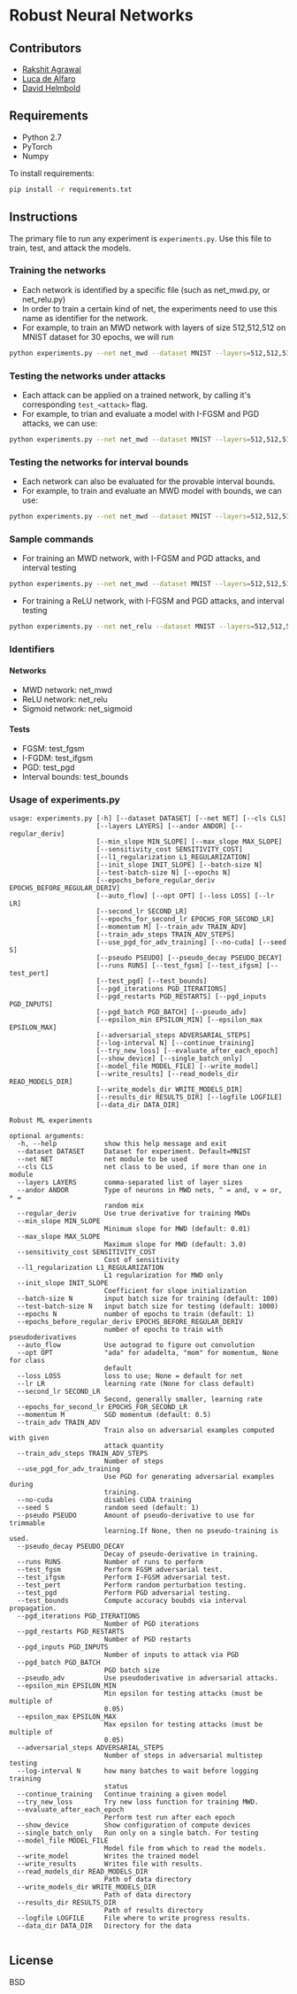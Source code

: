 # Robust Neural Networks

## Contributors
* [Rakshit Agrawal](https://rakshitagrawal.com/)
* [Luca de Alfaro](https://sites.google.com/a/ucsc.edu/luca/)
* [David Helmbold](https://users.soe.ucsc.edu/~dph/)

## Requirements
* Python 2.7
* PyTorch
* Numpy

To install requirements:
```bash
pip install -r requirements.txt
```

## Instructions

The primary file to run any experiment is `experiments.py`.
Use this file to train, test, and attack the models.

### Training the networks

* Each network is identified by a specific file (such as net_mwd.py, or net_relu.py)
* In order to train a certain kind of net, the experiments need to use this name as identifier for the network.
* For example, to train an MWD network with layers of size 512,512,512 on MNIST dataset for 30 epochs, we will run
```bash
python experiments.py --net net_mwd --dataset MNIST --layers=512,512,512 --epochs 30
```

### Testing the networks under attacks

* Each attack can be applied on a trained network, by calling it's corresponding `test_<attack>` flag.
* For example, to trian and evaluate a model with I-FGSM and PGD attacks, we can use:
```bash
python experiments.py --net net_mwd --dataset MNIST --layers=512,512,512 --epochs 30 --test_ifgsm --test_pgd
```

### Testing the networks for interval bounds

* Each network can also be evaluated for the provable interval bounds.
* For example, to train and evaluate an MWD model with bounds, we can use:
```bash
python experiments.py --net net_mwd --dataset MNIST --layers=512,512,512 --epochs 30 --test_bounds
```

### Sample commands

* For training an MWD network, with I-FGSM and PGD attacks, and interval testing
```bash
python experiments.py --net net_mwd --dataset MNIST --layers=512,512,512 --epochs 30 --test_ifgsm --test_pgd --test_bounds
```
* For training a ReLU network, with I-FGSM and PGD attacks, and interval testing
```bash
python experiments.py --net net_relu --dataset MNIST --layers=512,512,512 --epochs 30 --test_ifgsm --test_pgd --test_bounds
```

### Identifiers

#### Networks
* MWD network: net_mwd
* ReLU network: net_relu
* Sigmoid network: net_sigmoid

#### Tests
* FGSM: test_fgsm
* I-FGDM: test_ifgsm
* PGD: test_pgd
* Interval bounds: test_bounds

### Usage of experiments.py
```
usage: experiments.py [-h] [--dataset DATASET] [--net NET] [--cls CLS]
                      [--layers LAYERS] [--andor ANDOR] [--regular_deriv]
                      [--min_slope MIN_SLOPE] [--max_slope MAX_SLOPE]
                      [--sensitivity_cost SENSITIVITY_COST]
                      [--l1_regularization L1_REGULARIZATION]
                      [--init_slope INIT_SLOPE] [--batch-size N]
                      [--test-batch-size N] [--epochs N]
                      [--epochs_before_regular_deriv EPOCHS_BEFORE_REGULAR_DERIV]
                      [--auto_flow] [--opt OPT] [--loss LOSS] [--lr LR]
                      [--second_lr SECOND_LR]
                      [--epochs_for_second_lr EPOCHS_FOR_SECOND_LR]
                      [--momentum M] [--train_adv TRAIN_ADV]
                      [--train_adv_steps TRAIN_ADV_STEPS]
                      [--use_pgd_for_adv_training] [--no-cuda] [--seed S]
                      [--pseudo PSEUDO] [--pseudo_decay PSEUDO_DECAY]
                      [--runs RUNS] [--test_fgsm] [--test_ifgsm] [--test_pert]
                      [--test_pgd] [--test_bounds]
                      [--pgd_iterations PGD_ITERATIONS]
                      [--pgd_restarts PGD_RESTARTS] [--pgd_inputs PGD_INPUTS]
                      [--pgd_batch PGD_BATCH] [--pseudo_adv]
                      [--epsilon_min EPSILON_MIN] [--epsilon_max EPSILON_MAX]
                      [--adversarial_steps ADVERSARIAL_STEPS]
                      [--log-interval N] [--continue_training]
                      [--try_new_loss] [--evaluate_after_each_epoch]
                      [--show_device] [--single_batch_only]
                      [--model_file MODEL_FILE] [--write_model]
                      [--write_results] [--read_models_dir READ_MODELS_DIR]
                      [--write_models_dir WRITE_MODELS_DIR]
                      [--results_dir RESULTS_DIR] [--logfile LOGFILE]
                      [--data_dir DATA_DIR]

Robust ML experiments

optional arguments:
  -h, --help            show this help message and exit
  --dataset DATASET     Dataset for experiment. Default=MNIST
  --net NET             net module to be used
  --cls CLS             net class to be used, if more than one in module
  --layers LAYERS       comma-separated list of layer sizes
  --andor ANDOR         Type of neurons in MWD nets, ^ = and, v = or, * =
                        random mix
  --regular_deriv       Use true derivative for training MWDs
  --min_slope MIN_SLOPE
                        Minimum slope for MWD (default: 0.01)
  --max_slope MAX_SLOPE
                        Maximum slope for MWD (default: 3.0)
  --sensitivity_cost SENSITIVITY_COST
                        Cost of sensitivity
  --l1_regularization L1_REGULARIZATION
                        L1 regularization for MWD only
  --init_slope INIT_SLOPE
                        Coefficient for slope initialization
  --batch-size N        input batch size for training (default: 100)
  --test-batch-size N   input batch size for testing (default: 1000)
  --epochs N            number of epochs to train (default: 1)
  --epochs_before_regular_deriv EPOCHS_BEFORE_REGULAR_DERIV
                        number of epochs to train with pseudoderivatives
  --auto_flow           Use autograd to figure out convolution
  --opt OPT             "ada" for adadelta, "mom" for momentum, None for class
                        default
  --loss LOSS           loss to use; None = default for net
  --lr LR               learning rate (None for class default)
  --second_lr SECOND_LR
                        Second, generally smaller, learning rate
  --epochs_for_second_lr EPOCHS_FOR_SECOND_LR
  --momentum M          SGD momentum (default: 0.5)
  --train_adv TRAIN_ADV
                        Train also on adversarial examples computed with given
                        attack quantity
  --train_adv_steps TRAIN_ADV_STEPS
                        Number of steps
  --use_pgd_for_adv_training
                        Use PGD for generating adversarial examples during
                        training.
  --no-cuda             disables CUDA training
  --seed S              random seed (default: 1)
  --pseudo PSEUDO       Amount of pseudo-derivative to use for trimmable
                        learning.If None, then no pseudo-training is used.
  --pseudo_decay PSEUDO_DECAY
                        Decay of pseudo-derivative in training.
  --runs RUNS           Number of runs to perform
  --test_fgsm           Perform FGSM adversarial test.
  --test_ifgsm          Perform I-FGSM adversarial test.
  --test_pert           Perform random perturbation testing.
  --test_pgd            Perform PGD adversarial testing.
  --test_bounds         Compute accuracy boubds via interval propagation.
  --pgd_iterations PGD_ITERATIONS
                        Number of PGD iterations
  --pgd_restarts PGD_RESTARTS
                        Number of PGD restarts
  --pgd_inputs PGD_INPUTS
                        Number of inputs to attack via PGD
  --pgd_batch PGD_BATCH
                        PGD batch size
  --pseudo_adv          Use pseudoderivative in adversarial attacks.
  --epsilon_min EPSILON_MIN
                        Min epsilon for testing attacks (must be multiple of
                        0.05)
  --epsilon_max EPSILON_MAX
                        Max epsilon for testing attacks (must be multiple of
                        0.05)
  --adversarial_steps ADVERSARIAL_STEPS
                        Number of steps in adversarial multistep testing
  --log-interval N      how many batches to wait before logging training
                        status
  --continue_training   Continue training a given model
  --try_new_loss        Try new loss function for training MWD.
  --evaluate_after_each_epoch
                        Perform test run after each epoch
  --show_device         Show configuration of compute devices
  --single_batch_only   Run only on a single batch. For testing
  --model_file MODEL_FILE
                        Model file from which to read the models.
  --write_model         Writes the trained model
  --write_results       Writes file with results.
  --read_models_dir READ_MODELS_DIR
                        Path of data directory
  --write_models_dir WRITE_MODELS_DIR
                        Path of data directory
  --results_dir RESULTS_DIR
                        Path of results directory
  --logfile LOGFILE     File where to write progress results.
  --data_dir DATA_DIR   Directory for the data


```

## License
BSD